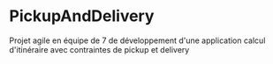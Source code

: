 # PickupAndDelivery
Projet agile en équipe de 7 de développement d'une application calcul d'itinéraire avec contraintes de pickup et delivery

